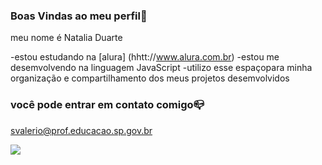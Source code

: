 ### Boas Vindas ao meu perfil💙
meu nome é Natalia Duarte

-estou estudando na [alura] (hhtt://www.alura.com.br)
-estou me desemvolvendo na linguagem JavaScript
-utilizo esse espaçopara minha organização e compartilhamento dos meus projetos desemvolvidos


### você pode entrar em contato comigo📪

svalerio@prof.educacao.sp.gov.br

![](https://media1.tenor.com/m/HMMvY55bcdgAAAAC/inspiration1996.gif)
